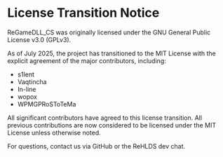 # License Transition Notice

ReGameDLL_CS was originally licensed under the GNU General Public License v3.0 (GPLv3).

As of July 2025, the project has transitioned to the MIT License with the explicit agreement of the major contributors, including:

- s1lent
- Vaqtincha
- In-line
- wopox
- WPMGPRoSToTeMa

All significant contributors have agreed to this license transition.
All previous contributions are now considered to be licensed under the MIT License unless otherwise noted.

For questions, contact us via GitHub or the ReHLDS dev chat.
